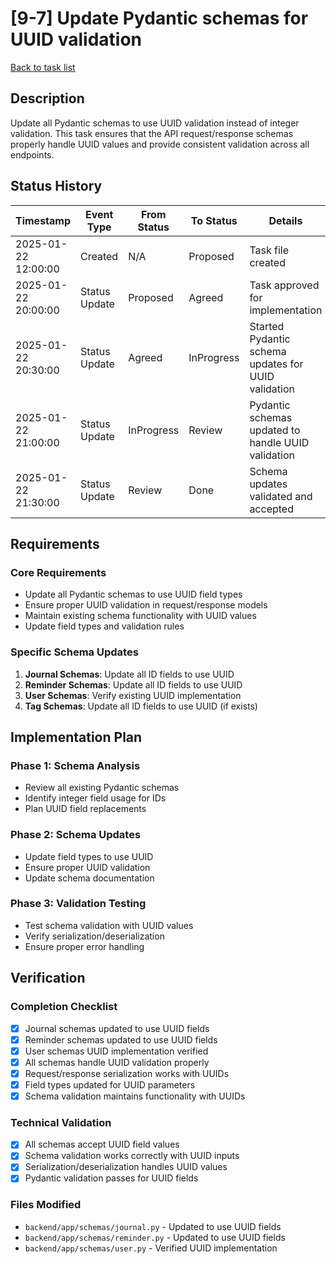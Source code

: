 # [9-7] Update Pydantic schemas for UUID validation

[Back to task list](./tasks.md)

## Description

Update all Pydantic schemas to use UUID validation instead of integer validation. This task ensures that the API request/response schemas properly handle UUID values and provide consistent validation across all endpoints.

## Status History

| Timestamp | Event Type | From Status | To Status | Details | User |
|-----------|------------|-------------|-----------|---------|------|
| 2025-01-22 12:00:00 | Created | N/A | Proposed | Task file created | AI Agent |
| 2025-01-22 20:00:00 | Status Update | Proposed | Agreed | Task approved for implementation | User |
| 2025-01-22 20:30:00 | Status Update | Agreed | InProgress | Started Pydantic schema updates for UUID validation | AI Agent |
| 2025-01-22 21:00:00 | Status Update | InProgress | Review | Pydantic schemas updated to handle UUID validation | AI Agent |
| 2025-01-22 21:30:00 | Status Update | Review | Done | Schema updates validated and accepted | User |

## Requirements

### Core Requirements
- Update all Pydantic schemas to use UUID field types
- Ensure proper UUID validation in request/response models
- Maintain existing schema functionality with UUID values
- Update field types and validation rules

### Specific Schema Updates
1. **Journal Schemas**: Update all ID fields to use UUID
2. **Reminder Schemas**: Update all ID fields to use UUID
3. **User Schemas**: Verify existing UUID implementation
4. **Tag Schemas**: Update all ID fields to use UUID (if exists)

## Implementation Plan

### Phase 1: Schema Analysis
- Review all existing Pydantic schemas
- Identify integer field usage for IDs
- Plan UUID field replacements

### Phase 2: Schema Updates
- Update field types to use UUID
- Ensure proper UUID validation
- Update schema documentation

### Phase 3: Validation Testing
- Test schema validation with UUID values
- Verify serialization/deserialization
- Ensure proper error handling

## Verification

### Completion Checklist
- [x] Journal schemas updated to use UUID fields
- [x] Reminder schemas updated to use UUID fields
- [x] User schemas UUID implementation verified
- [x] All schemas handle UUID validation properly
- [x] Request/response serialization works with UUIDs
- [x] Field types updated for UUID parameters
- [x] Schema validation maintains functionality with UUIDs

### Technical Validation
- [x] All schemas accept UUID field values
- [x] Schema validation works correctly with UUID inputs
- [x] Serialization/deserialization handles UUID values
- [x] Pydantic validation passes for UUID fields

### Files Modified
- `backend/app/schemas/journal.py` - Updated to use UUID fields
- `backend/app/schemas/reminder.py` - Updated to use UUID fields
- `backend/app/schemas/user.py` - Verified UUID implementation 